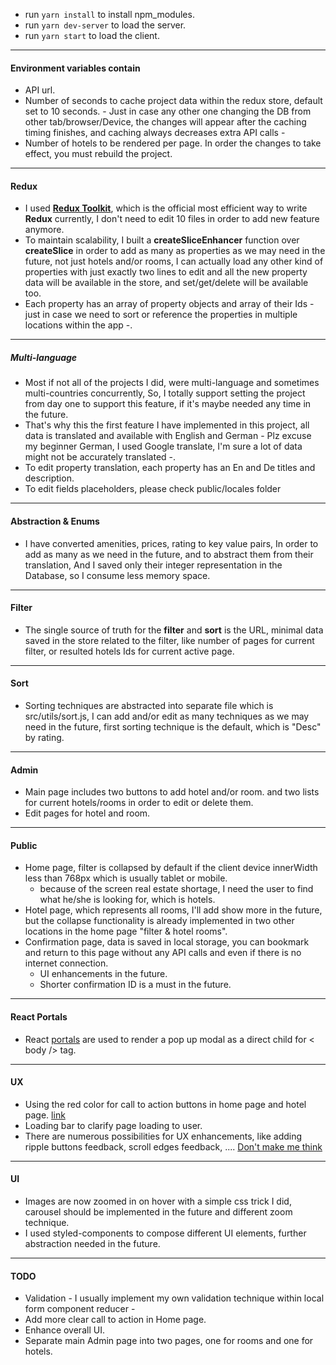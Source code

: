 - run `yarn install` to install npm_modules.
- run `yarn dev-server` to load the server.
- run `yarn start` to load the client.


--------
#### Environment variables contain
- API url.
- Number of seconds to cache project data within the redux store, default set to 10 seconds. - Just in case any other one changing the DB from other tab/browser/Device, the changes will appear after the caching timing finishes, and caching always decreases extra API calls -
- Number of hotels to be rendered per page.
In order the changes to take effect, you must rebuild the project.

-------
#### Redux
- I used **[Redux Toolkit](https://redux-toolkit.js.org/)**, which is the official most efficient way to write **Redux** currently, I don't need to edit 10 files in order to add new feature anymore.
- To maintain scalability, I built a **createSliceEnhancer** function over **createSlice** in order to add as many as properties as we may need in the future, not just hotels and/or rooms, I can actually load any other kind of properties with just exactly two lines to edit and all the new property data will be available in the store, and set/get/delete will be available too.
- Each property has an array of property objects and array of their Ids - just in case we need to sort or reference the properties in multiple locations within the app -.

-------
##### Multi-language
- Most if not all of the projects I did, were multi-language and sometimes multi-countries concurrently, So, I totally support setting the project from day one to support this feature, if it's maybe needed any time in the future.
- That's why this the first feature I have implemented in this project, all data is translated and available with English and German - Plz excuse my beginner German, I used Google translate, I'm sure a lot of data might not be accurately translated -.
- To edit property translation, each property has an En and De titles and description.
- To edit fields placeholders, please check public/locales folder

-------
#### Abstraction & Enums
- I have converted amenities, prices, rating to key value pairs, In order to add as many as we need in the future, and to abstract them from their translation, And I saved only their integer representation in the Database, so I consume less memory space.

-------
#### Filter
- The single source of truth for the **filter** and **sort** is the URL, minimal data saved in the store related to the filter, like number of pages for current filter, or resulted hotels Ids for current active page.

-------
#### Sort
- Sorting techniques are abstracted into separate file which is src/utils/sort.js, I can add and/or edit as many techniques as we may need in the future, first sorting technique is the default, which is "Desc" by rating.

-------
#### Admin
- Main page includes two buttons to add hotel and/or room. and two lists for current hotels/rooms in order to edit or delete them.
- Edit pages for hotel and room.

-------
#### Public
- Home page, filter is collapsed by default if the client device innerWidth less than 768px which is usually tablet or mobile. 
    - because of the screen real estate shortage, I need the user to find what he/she is looking for, which is hotels.
- Hotel page, which represents all rooms, I'll add show more in the future, but the collapse functionality is already implemented in two other locations in the home page "filter & hotel rooms".
- Confirmation page, data is saved in local storage, you can bookmark and return to this page without any API calls and even if there is no internet connection. 
    - UI enhancements in the future.
    - Shorter confirmation ID is a must in the future.

-------
#### React Portals
- React [portals](https://reactjs.org/docs/portals.html) are used to render a pop up modal as a direct child for < body /> tag.

-------
#### UX
- Using the red color for call to action buttons in home page and hotel page. [link](https://usabilitygeek.com/traffic-lights-ux-smart-color/)
- Loading bar to clarify page loading to user.
- There are numerous possibilities for UX enhancements, like adding ripple buttons feedback, scroll edges feedback, .... [Don't make me think](https://uxplanet.org/dont-make-me-think-20-wise-thoughts-about-usability-from-steve-krug-876b563f1d63)

------
#### UI
- Images are now zoomed in on hover with a simple css trick I did, carousel should be implemented in the future and different zoom technique.
- I used styled-components to compose different UI elements, further abstraction needed in the future.

------
#### TODO
- Validation - I usually implement my own validation technique within local form component reducer -
- Add more clear call to action in Home page.
- Enhance overall UI.
- Separate main Admin page into two pages, one for rooms and one for hotels.
